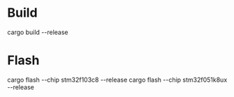 # Build
cargo build --release

# Flash
cargo flash --chip stm32f103c8 --release
cargo flash --chip stm32f051k8ux --release
